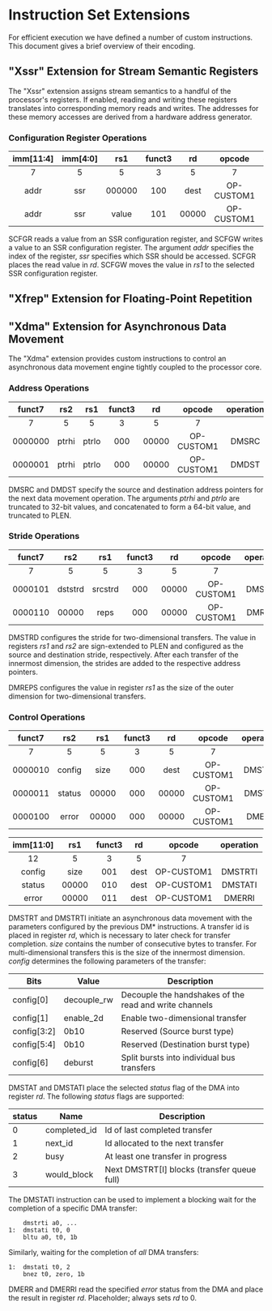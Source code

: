 # Instruction Set Extensions

For efficient execution we have defined a number of custom instructions. This
document gives a brief overview of their encoding.

## "Xssr" Extension for Stream Semantic Registers

The "Xssr" extension assigns stream semantics to a handful of the processor's registers. If enabled, reading and writing these registers translates into corresponding memory reads and writes. The addresses for these memory accesses are derived from a hardware address generator.

### Configuration Register Operations

| imm[11:4] | imm[4:0] | rs1    | funct3 | rd    | opcode     | operation |
|:---------:|:--------:|:------:|:------:|:-----:|:----------:|:---------:|
| 7         | 5        | 5      | 3      | 5     | 7          |           |
| addr      | ssr      | 000000 | 100    | dest  | OP-CUSTOM1 | SCFGR     |
| addr      | ssr      | value  | 101    | 00000 | OP-CUSTOM1 | SCFGW     |

SCFGR reads a value from an SSR configuration register, and SCFGW writes a value to an SSR configuration register. The argument *addr* specifies the index of the register, *ssr* specifies which SSR should be accessed. SCFGR places the read value in *rd*. SCFGW moves the value in *rs1* to the selected SSR configuration register.


## "Xfrep" Extension for Floating-Point Repetition

## "Xdma" Extension for Asynchronous Data Movement

The "Xdma" extension provides custom instructions to control an asynchronous data movement engine tightly coupled to the processor core.

### Address Operations

| funct7  | rs2   | rs1   | funct3 | rd    | opcode     | operation |
|:-------:|:-----:|:-----:|:------:|:-----:|:----------:|:---------:|
| 7       | 5     | 5     | 3      | 5     | 7          |           |
| 0000000 | ptrhi | ptrlo | 000    | 00000 | OP-CUSTOM1 | DMSRC     |
| 0000001 | ptrhi | ptrlo | 000    | 00000 | OP-CUSTOM1 | DMDST     |

DMSRC and DMDST specify the source and destination address pointers for the next data movement operation. The arguments *ptrhi* and *ptrlo* are truncated to 32-bit values, and concatenated to form a 64-bit value, and truncated to PLEN.

### Stride Operations

| funct7  | rs2     | rs1     | funct3 | rd    | opcode     | operation |
|:-------:|:-------:|:-------:|:------:|:-----:|:----------:|:---------:|
| 7       | 5       | 5       | 3      | 5     | 7          |           |
| 0000101 | dststrd | srcstrd | 000    | 00000 | OP-CUSTOM1 | DMSTRD    |
| 0000110 | 00000   | reps    | 000    | 00000 | OP-CUSTOM1 | DMREPS    |

DMSTRD configures the stride for two-dimensional transfers. The value in registers *rs1* and *rs2* are sign-extended to PLEN and configured as the source and destination stride, respectively. After each transfer of the innermost dimension, the strides are added to the respective address pointers.

DMREPS configures the value in register *rs1* as the size of the outer dimension for two-dimensional transfers.

### Control Operations

| funct7  | rs2    | rs1   | funct3 | rd    | opcode     | operation |
|:-------:|:------:|:-----:|:------:|:-----:|:----------:|:---------:|
| 7       | 5      | 5     | 3      | 5     | 7          |           |
| 0000010 | config | size  | 000    | dest  | OP-CUSTOM1 | DMSTRT    |
| 0000011 | status | 00000 | 000    | 00000 | OP-CUSTOM1 | DMSTAT    |
| 0000100 | error  | 00000 | 000    | 00000 | OP-CUSTOM1 | DMERR     |

| imm[11:0] | rs1    | funct3 | rd    | opcode     | operation |
|:---------:|:------:|:------:|:-----:|:----------:|:---------:|
| 12        | 5      | 3      | 5     | 7          |           |
| config    | size   | 001    | dest  | OP-CUSTOM1 | DMSTRTI   |
| status    | 00000  | 010    | dest  | OP-CUSTOM1 | DMSTATI   |
| error     | 00000  | 011    | dest  | OP-CUSTOM1 | DMERRI    |

DMSTRT and DMSTRTI initiate an asynchronous data movement with the parameters configured by the previous DM* instructions. A transfer id is placed in register *rd*, which is necessary to later check for transfer completion. *size* contains the number of consecutive bytes to transfer. For multi-dimensional transfers this is the size of the innermost dimension. *config* determines the following parameters of the transfer:

| Bits         | Value       | Description
|--------------|-------------|-------------
| config[0]    | decouple_rw | Decouple the handshakes of the read and write channels
| config[1]    | enable_2d   | Enable two-dimensional transfer
| config[3:2]  | 0b10        | Reserved (Source burst type)
| config[5:4]  | 0b10        | Reserved (Destination burst type)
| config[6]    | deburst     | Split bursts into individual bus transfers

DMSTAT and DMSTATI place the selected *status* flag of the DMA into register *rd*. The following *status* flags are supported:

| status | Name         | Description
|--------|--------------|-------------
| 0      | completed_id | Id of last completed transfer
| 1      | next_id      | Id allocated to the next transfer
| 2      | busy         | At least one transfer in progress
| 3      | would_block  | Next DMSTRT[I] blocks (transfer queue full)

The DMSTATI instruction can be used to implement a blocking wait for the completion of a specific DMA transfer:

        dmstrti a0, ...
    1:  dmstati t0, 0
        bltu a0, t0, 1b

Similarly, waiting for the completion of *all* DMA transfers:

    1:  dmstati t0, 2
        bnez t0, zero, 1b

DMERR and DMERRI read the specified *error* status from the DMA and place the result in register *rd*. Placeholder; always sets *rd* to 0.
